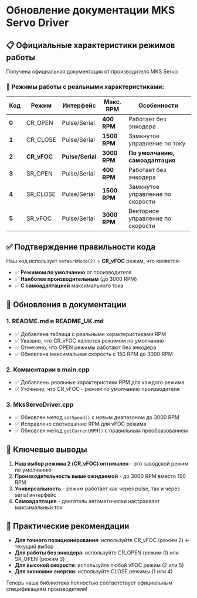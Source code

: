 # Обновление документации MKS Servo Driver

## 📋 Официальные характеристики режимов работы

Получена официальная документация от производителя MKS Servo:

### 🔧 Режимы работы с реальными характеристиками:

| Код | Режим | Интерфейс | Макс. RPM | Особенности |
|-----|-------|-----------|-----------|-------------|
| **0** | CR_OPEN | Pulse/Serial | **400 RPM** | Работает без энкодера |
| **1** | CR_CLOSE | Pulse/Serial | **1500 RPM** | Замкнутое управление по току |
| **2** | **CR_vFOC** | **Pulse/Serial** | **3000 RPM** | **По умолчанию, самоадаптация** |
| **3** | SR_OPEN | Pulse/Serial | **400 RPM** | Работает без энкодера |
| **4** | SR_CLOSE | Pulse/Serial | **1500 RPM** | Замкнутое управление по скорости |
| **5** | SR_vFOC | Pulse/Serial | **3000 RPM** | Векторное управление по скорости |

## ✅ Подтверждение правильности кода

Наш код использует `setWorkMode(2)` = **CR_vFOC** режим, что является:
- ✅ **Режимом по умолчанию** от производителя
- ✅ **Наиболее производительным** (до 3000 RPM)
- ✅ **С самоадаптацией** максимального тока

## 📝 Обновления в документации

### 1. README.md и README_UK.md
- ✅ Добавлена таблица с реальными характеристиками RPM
- ✅ Указано, что CR_vFOC является режимом по умолчанию
- ✅ Отмечено, что OPEN режимы работают без энкодера
- ✅ Обновлена максимальная скорость с 150 RPM до 3000 RPM

### 2. Комментарии в main.cpp
- ✅ Добавлены реальные характеристики RPM для каждого режима
- ✅ Уточнено, что CR_vFOC - режим по умолчанию производителя

### 3. MksServoDriver.cpp
- ✅ Обновлен метод `setSpeed()` с новым диапазоном до 3000 RPM
- ✅ Исправлено соотношение RPM для vFOC режима
- ✅ Обновлен метод `getCurrentRPM()` с правильным преобразованием

## 🎯 Ключевые выводы

1. **Наш выбор режима 2 (CR_vFOC) оптимален** - это заводской режим по умолчанию
2. **Производительность выше ожидаемой** - до 3000 RPM вместо 150 RPM
3. **Универсальность** - режим работает как через pulse, так и через serial интерфейс
4. **Самоадаптация** - двигатель автоматически настраивает максимальный ток

## 🔄 Практические рекомендации

- **Для точного позиционирования**: используйте CR_vFOC (режим 2) ← текущий выбор
- **Для работы без энкодера**: используйте CR_OPEN (режим 0) или SR_OPEN (режим 3)
- **Для высокой скорости**: используйте любой vFOC режим (2 или 5)
- **Для экономии энергии**: используйте CLOSE режимы (1 или 4)

Теперь наша библиотека полностью соответствует официальным спецификациям производителя!
